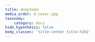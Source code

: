 ```yaml
---
title: ဓာတုကထာ
media_order: d-cover.jpg
taxonomy:
    category: docs
hide_hypothesis: false
body_classes: 'title-center title-h1h2'
---
```


